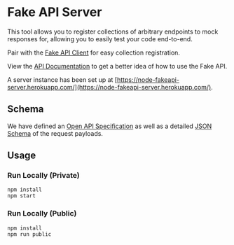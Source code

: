# Fake API Server

This tool allows you to register collections of arbitrary endpoints to mock responses for, allowing you to easily test your code end-to-end.

Pair with the [Fake API Client](https://github.com/jmather/node-fakeapi-client) for easy collection registration.

View the [API Documentation](https://documenter.getpostman.com/view/4858910/S1LpZrgg#intro) to get a better idea of how to use the Fake API.

A server instance has been set up at [https://node-fakeapi-server.herokuapp.com/](https://node-fakeapi-server.herokuapp.com/).

## Schema

We have defined an [Open API Specification](/public/fakeapi.openapi.yaml) as well as a detailed [JSON Schema](/public/fakeapi-schema.json) of the request payloads.

## Usage

### Run Locally (Private)

```
npm install
npm start
```

### Run Locally (Public)

```
npm install
npm run public
```